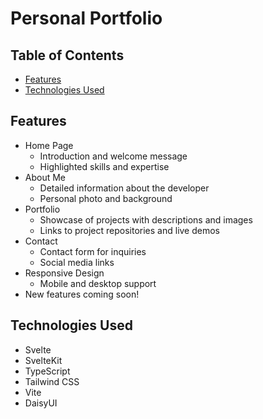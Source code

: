 # Personal Portfolio

## Table of Contents

- [Features](#features)
- [Technologies Used](#technologies-used)

## Features

- Home Page
  - Introduction and welcome message
  - Highlighted skills and expertise
- About Me
  - Detailed information about the developer
  - Personal photo and background
- Portfolio
  - Showcase of projects with descriptions and images
  - Links to project repositories and live demos
- Contact
  - Contact form for inquiries
  - Social media links
- Responsive Design
  - Mobile and desktop support
- New features coming soon!

## Technologies Used

- Svelte
- SvelteKit
- TypeScript
- Tailwind CSS
- Vite
- DaisyUI